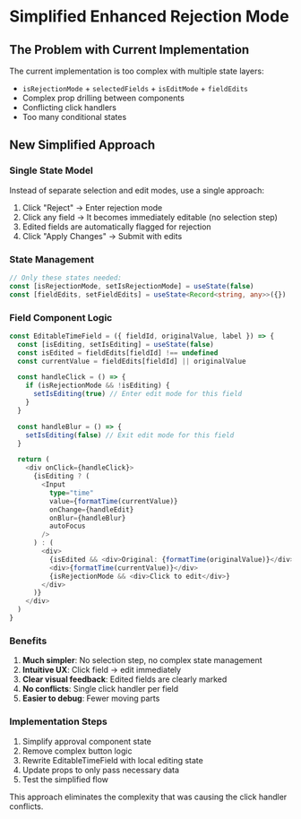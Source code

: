 # Simplified Enhanced Rejection Mode

## The Problem with Current Implementation
The current implementation is too complex with multiple state layers:
- `isRejectionMode` + `selectedFields` + `isEditMode` + `fieldEdits`
- Complex prop drilling between components
- Conflicting click handlers
- Too many conditional states

## New Simplified Approach

### Single State Model
Instead of separate selection and edit modes, use a single approach:
1. Click "Reject" → Enter rejection mode
2. Click any field → It becomes immediately editable (no selection step)
3. Edited fields are automatically flagged for rejection
4. Click "Apply Changes" → Submit with edits

### State Management
```typescript
// Only these states needed:
const [isRejectionMode, setIsRejectionMode] = useState(false)
const [fieldEdits, setFieldEdits] = useState<Record<string, any>>({})
```

### Field Component Logic
```typescript
const EditableTimeField = ({ fieldId, originalValue, label }) => {
  const [isEditing, setIsEditing] = useState(false)
  const isEdited = fieldEdits[fieldId] !== undefined
  const currentValue = fieldEdits[fieldId] || originalValue

  const handleClick = () => {
    if (isRejectionMode && !isEditing) {
      setIsEditing(true) // Enter edit mode for this field
    }
  }

  const handleBlur = () => {
    setIsEditing(false) // Exit edit mode for this field
  }

  return (
    <div onClick={handleClick}>
      {isEditing ? (
        <Input 
          type="time" 
          value={formatTime(currentValue)}
          onChange={handleEdit}
          onBlur={handleBlur}
          autoFocus 
        />
      ) : (
        <div>
          {isEdited && <div>Original: {formatTime(originalValue)}</div>}
          <div>{formatTime(currentValue)}</div>
          {isRejectionMode && <div>Click to edit</div>}
        </div>
      )}
    </div>
  )
}
```

### Benefits
1. **Much simpler**: No selection step, no complex state management
2. **Intuitive UX**: Click field → edit immediately
3. **Clear visual feedback**: Edited fields are clearly marked
4. **No conflicts**: Single click handler per field
5. **Easier to debug**: Fewer moving parts

### Implementation Steps
1. Simplify approval component state
2. Remove complex button logic
3. Rewrite EditableTimeField with local editing state
4. Update props to only pass necessary data
5. Test the simplified flow

This approach eliminates the complexity that was causing the click handler conflicts.